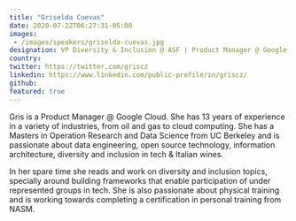 ```yaml
---
title: "Griselda Cuevas"
date: 2020-07-22T06:27:31-05:00
images:
 - /images/speakers/griselda-cuevas.jpg
designation: VP Diversity & Inclusion @ ASF | Product Manager @ Google Cloud 
country: 
twitter: https://twitter.com/griscz
linkedin: https://www.linkedin.com/public-profile/in/griscz/
github: 
featured: true
---
```


Gris is a Product Manager @ Google Cloud. She has 13 years of experience in a variety of industries, from oil and gas to cloud computing. She has a Masters in Operation Research and Data Science from UC Berkeley and is passionate about data engineering, open source technology, information architecture, diversity and inclusion in tech & Italian wines.

In her spare time she reads and work on diversity and inclusion topics, specially around building frameworks that enable participation of under represented groups in tech. She is also passionate about physical training and is working towards completing a certification in personal training from NASM.